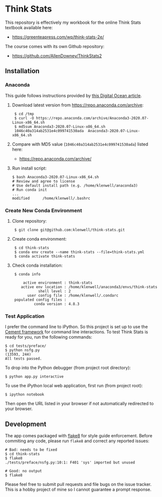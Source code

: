 # Think Stats
This repository is effectively my workbook for the online Think Stats textbook available here:

- https://greenteapress.com/wp/think-stats-2e/

The course comes with its own Github repository:

- https://github.com/AllenDowney/ThinkStats2


## Installation
### Anaconda
This guide follows instructions provided by [this Digital Ocean article](https://www.digitalocean.com/community/tutorials/how-to-install-anaconda-on-ubuntu-18-04-quickstart).

1. Download latest version from https://repo.anaconda.com/archive:

        $ cd /tmp
        $ curl -O https://repo.anaconda.com/archive/Anaconda3-2020.07-Linux-x86_64.sh
        $ md5sum Anaconda3-2020.07-Linux-x86_64.sh
        1046c40a314ab2531e4c099741530ada  Anaconda3-2020.07-Linux-x86_64.sh

1. Compare with MD5 value (`1046c40a314ab2531e4c099741530ada`) listed here:

    - https://repo.anaconda.com/archive/

1. Run install script:

       $ bash Anaconda3-2020.07-Linux-x86_64.sh
       # Review and agree to license
       # Use default install path (e.g. /home/klenwell/anaconda3)
       # Run conda init
       ...
       modified      /home/klenwell/.bashrc

### Create New Conda Environment
1. Clone repository:

        $ git clone git@github.com:klenwell/think-stats.git

1. Create conda environment:

        $ cd think-stats
        $ conda env create --name think-stats --file=think-stats.yml
        $ conda activate think-stats

1. Check conda installation:

        $ conda info

            active environment : think-stats
           active env location : /home/klenwell/anaconda3/envs/think-stats
                   shell level : 2
              user config file : /home/klenwell/.condarc
        populated config files :
                 conda version : 4.8.3

### Test Application
I prefer the command line to iPython. So this project is set up to use the [Cement framework](https://github.com/datafolklabs/cement) for command line interactions. To test Think Stats is ready for you, run the following commands:

    $ cd tests/preface/
    $ python nsfg.py
    (13593, 244)
    All tests passed.

To drop into the Python debugger (from project root directory):

    $ python app.py interactive

To use the iPython local web application, first run (from project root):

    $ ipython notebook

Then open the URL listed in your browser if not automatically redirected to your browser.


## Development
The app comes packaged with [flake8](http://flake8.pycqa.org/en/latest/) for style guide enforcement. Before commiting any code, please run `flake8` and correct any reported issues:

```
# Bad: needs to be fixed
$ cd think-stats
$ flake8
./tests/preface/nsfg.py:10:1: F401 'sys' imported but unused

# Good: no output
$ flake8
```

Please feel free to submit pull requests and file bugs on the issue tracker. This is a hobby project of mine so I cannot guarantee a prompt response.
